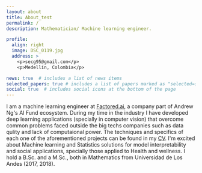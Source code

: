 ```yaml
---
layout: about
title: About_test
permalink: /
description: Mathematician/ Machine learning engineer.

profile:
  align: right
  image: DSC_0119.jpg
  address: >
    <p>secg95@gmail.com</p>
    <p>Medellín, Colombia</p>

news: true  # includes a list of news items
selected_papers: true # includes a list of papers marked as "selected={true}"
social: true  # includes social icons at the bottom of the page
---
```


I am a machine learning engineer at [Factored.ai](https://www.factored.ai), a company part of Andrew Ng's AI Fund ecosystem. During my time in the industry I have developed deep learning applications (specially in computer vision) that overcome common problems faced outside the big techs companies such as data qulity and lack of computaional power. The techniques and specifics of each one of the aforementioned projects can be found in my [CV](assets/pdf/CV.pdf). I'm excited about Machine learning and Statistics solutions for model interpretability and social applications, specially those applied to Health and wellness. I hold a B.Sc. and a M.Sc., both in Mathematics from Universidad de Los Andes (2017, 2018).

